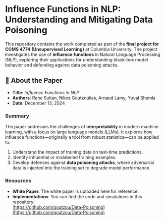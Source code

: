 # Influence Functions in NLP: Understanding and Mitigating Data Poisoning

This repository contains the work completed as part of the **final project for COMS 4774 (Unsupervised Learning)** at Columbia University. The project investigates the use of **influence functions** in Natural Language Processing (NLP), exploring their applications for understanding black-box model behavior and defending against data poisoning attacks.

## 📄 About the Paper
- **Title**: *Influence Functions in NLP*  
- **Authors**: Rene Sultan, Nikos Goutzoulias, Arnaud Lamy, Yuval Shemla  
- **Date**: December 13, 2024  

### Summary
The paper addresses the challenges of **interpretability** in modern machine learning, with a focus on large language models (LLMs). It explores how influence functions—originally a tool from robust statistics—can be applied to:
1. Understand the impact of training data on test-time predictions.
2. Identify influential or mislabeled training examples.
3. Develop defenses against **data poisoning attacks**, where adversarial data is injected into the training set to degrade model performance.

### Resources
- **White Paper**: The white paper is uploaded here for reference.  
- **Implementations**: You can find the code and simulations in this repository:  
  [https://github.com/goutzou/Data-Poisoning](https://github.com/goutzou/Data-Poisoning)
